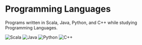 # Programming Languages 
Programs written in Scala, Java, Python, and C++ while studying Programming Languages.

![Scala](https://img.shields.io/badge/Scala-red)
![Java](https://img.shields.io/badge/Java-orange)
![Python](https://img.shields.io/badge/Python-yellow)
![C++](https://img.shields.io/badge/C++-blue)
